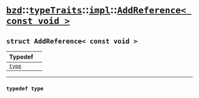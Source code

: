 # [`bzd`](../../../../index.md)::[`typeTraits`](../../../index.md)::[`impl`](../../index.md)::[`AddReference< const void >`](../index.md)

## `struct AddReference< const void >`


|Typedef||
|:---|:---|
|[`type`](./index.md)||
------
### `typedef type`

